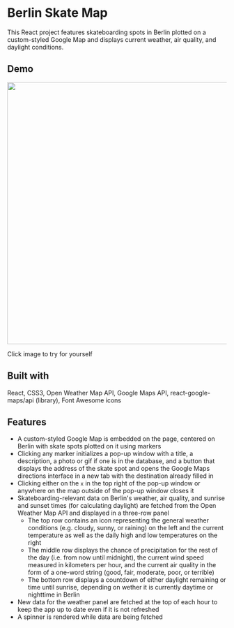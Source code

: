 # Berlin Skate Map

This React project features skateboarding spots in Berlin plotted on a custom-styled Google Map and displays current weather, air quality, and daylight conditions.

## Demo

[<img src="src/img/berlinskatemap-demo.gif" width="600px" height="auto" />](https://kevandcal.github.io/berlin-skate-map/)

Click image to try for yourself

## Built with

React, CSS3, Open Weather Map API, Google Maps API, react-google-maps/api (library), Font Awesome icons

## Features

* A custom-styled Google Map is embedded on the page, centered on Berlin with skate spots plotted on it using markers
* Clicking any marker initializes a pop-up window with a title, a description, a photo or gif if one is in the database, and a button that displays the address of the skate spot and opens the Google Maps directions interface in a new tab with the destination already filled in
* Clicking either on the `x` in the top right of the pop-up window or anywhere on the map outside of the pop-up window closes it
* Skateboarding-relevant data on Berlin's weather, air quality, and sunrise and sunset times (for calculating daylight) are fetched from the Open Weather Map API and displayed in a three-row panel
  * The top row contains an icon representing the general weather conditions (e.g. cloudy, sunny, or raining) on the left and the current temperature as well as the daily high and low temperatures on the right
  * The middle row displays the chance of precipitation for the rest of the day (i.e. from now until midnight), the current wind speed measured in kilometers per hour, and the current air quality in the form of a one-word string (good, fair, moderate, poor, or terrible)
  * The bottom row displays a countdown of either daylight remaining or time until sunrise, depending on wether it is currently daytime or nighttime in Berlin
* New data for the weather panel are fetched at the top of each hour to keep the app up to date even if it is not refreshed
* A spinner is rendered while data are being fetched

